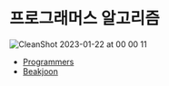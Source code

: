 # 프로그래머스 알고리즘
![CleanShot 2023-01-22 at 00 00 11](https://user-images.githubusercontent.com/76584961/213872765-e37b6c8b-5092-46fa-ae21-f595bddafcc2.png)

- [Programmers](https://school.programmers.co.kr/learn/challenges?order=acceptance_desc&page=1&levels=0&languages=javascript)
- [Beakjoon](https://www.acmicpc.net/step)
